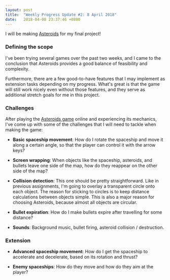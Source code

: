 ```yaml
---
layout: post
title:  "Weekly Progress Update #2: 8 April 2018"
date:   2018-04-08 23:37:46 +0800
---
```

I will be making [Asteroids][asteroids] for my final project!

### Defining the scope

I've been trying several games over the past two weeks, and I came to the conclusion that Asteroids provides a good balance of feasibility and complexity.

Furthermore, there are a few good-to-have features that I may implement as extension tasks depending on my progress. What's great is that the game will still work nicely even without those features, and they serve as additional stretch goals for me in this project.

### Challenges

After playing the [Asteroids game][game] online and experiencing its mechanics, I've come up with some of the challenges that I will need to tackle when making the game:

- **Basic spaceship movement**: How do I rotate the spaceship and move it along a certain angle, so that the player can control it with the arrow keys?

- **Screen wrapping**: When objects like the spaceship, asteroids, and bullets leave one side of the map, how do they reappear on the other side of the map?

- **Collision detection**: This one should be pretty straightforward. Like in previous assignments, I'm going to overlay a transparent circle onto each object. The reason for sticking to circles is to keep distance calculations between objects simple. This is also a major reason for choosing Asteroids, because almost all objects are circular.

- **Bullet expiration**: How do I make bullets expire after travelling for some distance?

- **Sounds**: Background music, bullet firing, asteroid collision / destruction.

### Extension

- **Advanced spaceship movement**: How do I get the spaceship to accelerate and decelerate, based on its rotation and thrust?

- **Enemy spaceships**: How do they move and how do they aim at the player?


[asteroids]: https://en.wikipedia.org/wiki/Asteroids_(video_game)
[game]: http://www.freeasteroids.org/
